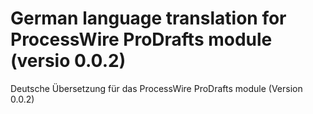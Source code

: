 # German language translation for ProcessWire ProDrafts module (versio 0.0.2)
Deutsche Übersetzung für das ProcessWire ProDrafts module (Version 0.0.2)
